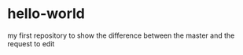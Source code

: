 # hello-world
my first repository 
to show the difference between the master and the request to edit
